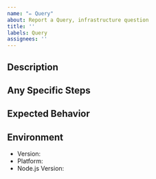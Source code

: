 ```yaml
---
name: "✏️ Query"
about: Report a Query, infrastructure question
title: ''
labels: Query
assignees: ''
---
```

## Description

<!-- Describe your query. -->

## Any Specific Steps

<!-- Describe your steps. -->

## Expected Behavior

<!-- Describe what the desired behavior would be. -->

## Environment
- Version: <!-- Version set in package.json -->
- Platform: <!-- Win/Mac/Linux -->
- Node.js Version: <!-- Output of running `node -v` -->